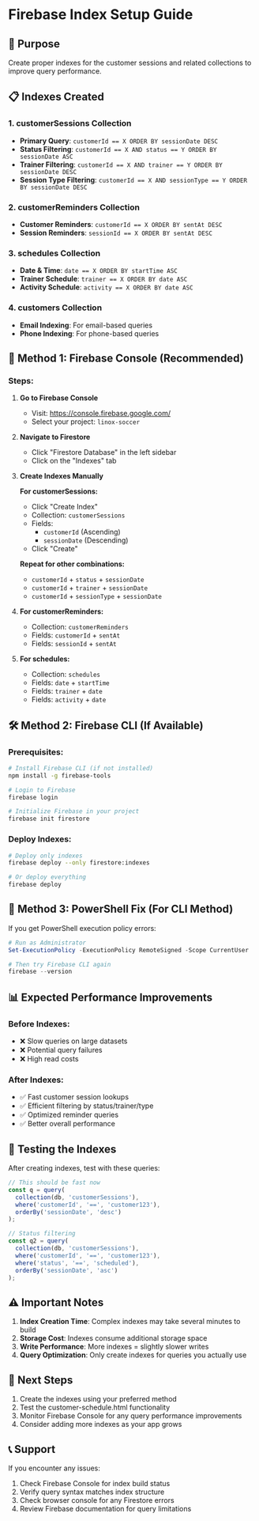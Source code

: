 # Firebase Index Setup Guide

## 🎯 Purpose
Create proper indexes for the customer sessions and related collections to improve query performance.

## 📋 Indexes Created

### 1. **customerSessions Collection**
- **Primary Query**: `customerId == X ORDER BY sessionDate DESC`
- **Status Filtering**: `customerId == X AND status == Y ORDER BY sessionDate ASC`
- **Trainer Filtering**: `customerId == X AND trainer == Y ORDER BY sessionDate DESC`
- **Session Type Filtering**: `customerId == X AND sessionType == Y ORDER BY sessionDate DESC`

### 2. **customerReminders Collection**
- **Customer Reminders**: `customerId == X ORDER BY sentAt DESC`
- **Session Reminders**: `sessionId == X ORDER BY sentAt DESC`

### 3. **schedules Collection**
- **Date & Time**: `date == X ORDER BY startTime ASC`
- **Trainer Schedule**: `trainer == X ORDER BY date ASC`
- **Activity Schedule**: `activity == X ORDER BY date ASC`

### 4. **customers Collection**
- **Email Indexing**: For email-based queries
- **Phone Indexing**: For phone-based queries

## 🚀 Method 1: Firebase Console (Recommended)

### Steps:
1. **Go to Firebase Console**
   - Visit: https://console.firebase.google.com/
   - Select your project: `linox-soccer`

2. **Navigate to Firestore**
   - Click "Firestore Database" in the left sidebar
   - Click on the "Indexes" tab

3. **Create Indexes Manually**
   
   **For customerSessions:**
   - Click "Create Index"
   - Collection: `customerSessions`
   - Fields:
     - `customerId` (Ascending)
     - `sessionDate` (Descending)
   - Click "Create"

   **Repeat for other combinations:**
   - `customerId` + `status` + `sessionDate`
   - `customerId` + `trainer` + `sessionDate`
   - `customerId` + `sessionType` + `sessionDate`

4. **For customerReminders:**
   - Collection: `customerReminders`
   - Fields: `customerId` + `sentAt`
   - Fields: `sessionId` + `sentAt`

5. **For schedules:**
   - Collection: `schedules`
   - Fields: `date` + `startTime`
   - Fields: `trainer` + `date`
   - Fields: `activity` + `date`

## 🛠️ Method 2: Firebase CLI (If Available)

### Prerequisites:
```bash
# Install Firebase CLI (if not installed)
npm install -g firebase-tools

# Login to Firebase
firebase login

# Initialize Firebase in your project
firebase init firestore
```

### Deploy Indexes:
```bash
# Deploy only indexes
firebase deploy --only firestore:indexes

# Or deploy everything
firebase deploy
```

## 🔧 Method 3: PowerShell Fix (For CLI Method)

If you get PowerShell execution policy errors:

```powershell
# Run as Administrator
Set-ExecutionPolicy -ExecutionPolicy RemoteSigned -Scope CurrentUser

# Then try Firebase CLI again
firebase --version
```

## 📊 Expected Performance Improvements

### Before Indexes:
- ❌ Slow queries on large datasets
- ❌ Potential query failures
- ❌ High read costs

### After Indexes:
- ✅ Fast customer session lookups
- ✅ Efficient filtering by status/trainer/type
- ✅ Optimized reminder queries
- ✅ Better overall performance

## 🧪 Testing the Indexes

After creating indexes, test with these queries:

```javascript
// This should be fast now
const q = query(
  collection(db, 'customerSessions'),
  where('customerId', '==', 'customer123'),
  orderBy('sessionDate', 'desc')
);

// Status filtering
const q2 = query(
  collection(db, 'customerSessions'),
  where('customerId', '==', 'customer123'),
  where('status', '==', 'scheduled'),
  orderBy('sessionDate', 'asc')
);
```

## ⚠️ Important Notes

1. **Index Creation Time**: Complex indexes may take several minutes to build
2. **Storage Cost**: Indexes consume additional storage space
3. **Write Performance**: More indexes = slightly slower writes
4. **Query Optimization**: Only create indexes for queries you actually use

## 🎯 Next Steps

1. Create the indexes using your preferred method
2. Test the customer-schedule.html functionality
3. Monitor Firebase Console for any query performance improvements
4. Consider adding more indexes as your app grows

## 📞 Support

If you encounter any issues:
1. Check Firebase Console for index build status
2. Verify query syntax matches index structure
3. Check browser console for any Firestore errors
4. Review Firebase documentation for query limitations
